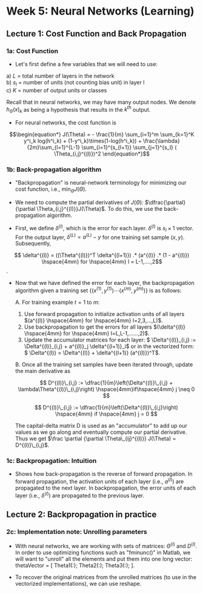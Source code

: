 # Week 5: Neural Networks (Learning)

## Lecture 1: Cost Function and Back Propagation

### 1a: Cost Function

* Let's first define a few variables that we will need to use:

a) $L$ = total number of layers in the network  
b) $s_l$ = number of units (not counting bias unit) in layer l  
c) $K$ = number of output units or classes  

Recall that in neural networks, we may have many output nodes. We denote $h_\Theta(x)_k$ as being a hypothesis that results in the $k^{th}$ output. 

* For neural networks, the cost function is

$$\begin{equation*}
J(\Theta) = - \frac{1}{m} \sum_{i=1}^m \sum_{k=1}^K y^i_k log(h^i_k) + (1-y^i_k)\times(1-log(h^i_k)) + \frac{\lambda}{2m}\sum_{l=1}^{L-1} \sum_{i=1}^{s_{l+1}} \sum_{j=1}^{s_l} ( \Theta_{i,j}^{(l)})^2  \end{equation*}$$

### 1b: Back-propagation algorithm

* "Backpropagation" is neural-network terminology for minimizing our cost function, i.e., $\min_\Theta J(\Theta)$.

* We need to compute the partial derivatives of $J(\Theta)$: $\dfrac{\partial}{\partial \Theta_{i,j}^{(l)}}J(\Theta)$. To do this, we use the back-propagation algorithm.

* First, we define $\delta^{(l)}$, which is the error for each layer. $\delta^{(l)}$ is $s_l \times 1$ vector. For the output layer, $\delta^{(L)} = a^{(L)} - y$ for one training set sample $(x,y)$. Subsequently, 

$$ \delta^{(l)} = ((\Theta^{(l)})^T \delta^{(l+1)}) .* (a^{(l)} .* (1 - a^{(l)}) \hspace{4mm} for \hspace{4mm} l = L-1,....,2$$.

* Now that we have defined the error for each layer, the backpropagation algorithm given a training set $\lbrace (x^{(1)}, y^{(1)}) \cdots (x^{(m)}, y^{(m)})\rbrace$ is as follows:

    A. For training example $t = 1$ to $m$:

    1. Use forward propagation to initialize activation units of all layers $(a^{(l)} \hspace{4mm} for \hspace{4mm} l=2,3,…,L)$.
    2. Use backpropagation to get the errors for all layers $(\delta^{(l)} \hspace{4mm} for \hspace{4mm} l=L,L-1,......,2)$.
    3. Update the accumulator matrices for each layer: $ \Delta^{(l)}\_{i,j} := \Delta^{(l)}\_{i,j} + a^{(l)}\_j \delta^{(l+1)}\_i$ or in the vectorized form: $ \Delta^{(l)} = \Delta^{(l)} + \delta^{(l+1)} (a^{(l)})^T$.
    
    B. Once all the training set samples have been iterated through, update the main derivative as 
    
    $$
    D^{(l)}\_{i,j} := \dfrac{1}{m}\left(\Delta^{(l)}\_{i,j} + \lambda\Theta^{(l)}\_{i,j}\right) \hspace{4mm}if\hspace{4mm} j \neq 0
    $$
    
    $$
    D^{(l)}\_{i,j} := \dfrac{1}{m}\left(\Delta^{(l)}\_{i,j}\right) \hspace{4mm} if \hspace{4mm} j = 0
    $$
    
    The capital-delta matrix D is used as an "accumulator" to add up our values as we go along and eventually compute our partial derivative. Thus we get $\frac \partial {\partial \Theta\_{ij}^{(l)}} J(\Theta) = D^{(l)}\_{i,j}$.
    
### 1c: Backpropagation: Intuition

* Shows how back-propagation is the reverse of forward propagation. In forward propagation, the activation units of each layer (i.e., $a^{(l)}$) are propagated to the next layer. In backpropagation, the error units of each layer (i.e., $\delta^{(l)}$) are propagated to the previous layer.

## Lecture 2: Backpropagation in practice

### 2c: Implementation note: Unrolling parameters

* With neural networks, we are working with sets of matrices: $\Theta^{(l)}$ and $D^{(l)}$. In order to use optimizing functions such as "fminunc()" in Matlab, we will want to "unroll" all the elements and put them into one long vector: thetaVector = [ Theta1(:); Theta2(:); Theta3(:); ]. 

* To recover the original matrices from the unrolled matrices (to use in the vectorized implementations), we can use reshape.